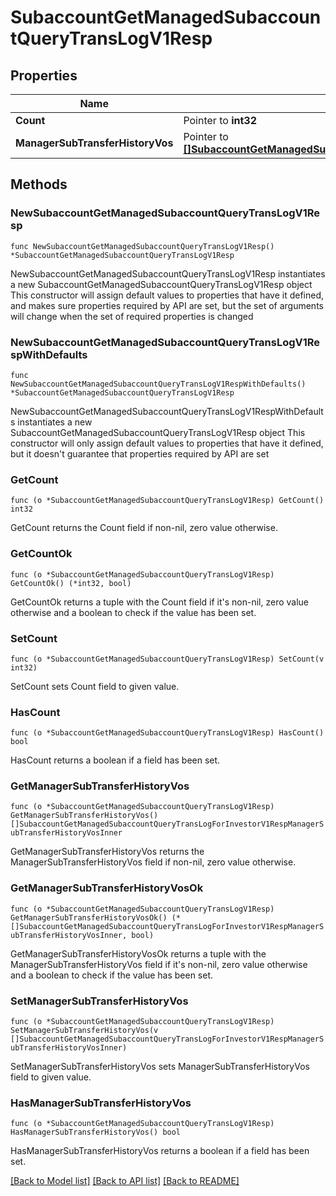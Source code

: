 # SubaccountGetManagedSubaccountQueryTransLogV1Resp

## Properties

Name | Type | Description | Notes
------------ | ------------- | ------------- | -------------
**Count** | Pointer to **int32** |  | [optional] 
**ManagerSubTransferHistoryVos** | Pointer to [**[]SubaccountGetManagedSubaccountQueryTransLogForInvestorV1RespManagerSubTransferHistoryVosInner**](SubaccountGetManagedSubaccountQueryTransLogForInvestorV1RespManagerSubTransferHistoryVosInner.md) |  | [optional] 

## Methods

### NewSubaccountGetManagedSubaccountQueryTransLogV1Resp

`func NewSubaccountGetManagedSubaccountQueryTransLogV1Resp() *SubaccountGetManagedSubaccountQueryTransLogV1Resp`

NewSubaccountGetManagedSubaccountQueryTransLogV1Resp instantiates a new SubaccountGetManagedSubaccountQueryTransLogV1Resp object
This constructor will assign default values to properties that have it defined,
and makes sure properties required by API are set, but the set of arguments
will change when the set of required properties is changed

### NewSubaccountGetManagedSubaccountQueryTransLogV1RespWithDefaults

`func NewSubaccountGetManagedSubaccountQueryTransLogV1RespWithDefaults() *SubaccountGetManagedSubaccountQueryTransLogV1Resp`

NewSubaccountGetManagedSubaccountQueryTransLogV1RespWithDefaults instantiates a new SubaccountGetManagedSubaccountQueryTransLogV1Resp object
This constructor will only assign default values to properties that have it defined,
but it doesn't guarantee that properties required by API are set

### GetCount

`func (o *SubaccountGetManagedSubaccountQueryTransLogV1Resp) GetCount() int32`

GetCount returns the Count field if non-nil, zero value otherwise.

### GetCountOk

`func (o *SubaccountGetManagedSubaccountQueryTransLogV1Resp) GetCountOk() (*int32, bool)`

GetCountOk returns a tuple with the Count field if it's non-nil, zero value otherwise
and a boolean to check if the value has been set.

### SetCount

`func (o *SubaccountGetManagedSubaccountQueryTransLogV1Resp) SetCount(v int32)`

SetCount sets Count field to given value.

### HasCount

`func (o *SubaccountGetManagedSubaccountQueryTransLogV1Resp) HasCount() bool`

HasCount returns a boolean if a field has been set.

### GetManagerSubTransferHistoryVos

`func (o *SubaccountGetManagedSubaccountQueryTransLogV1Resp) GetManagerSubTransferHistoryVos() []SubaccountGetManagedSubaccountQueryTransLogForInvestorV1RespManagerSubTransferHistoryVosInner`

GetManagerSubTransferHistoryVos returns the ManagerSubTransferHistoryVos field if non-nil, zero value otherwise.

### GetManagerSubTransferHistoryVosOk

`func (o *SubaccountGetManagedSubaccountQueryTransLogV1Resp) GetManagerSubTransferHistoryVosOk() (*[]SubaccountGetManagedSubaccountQueryTransLogForInvestorV1RespManagerSubTransferHistoryVosInner, bool)`

GetManagerSubTransferHistoryVosOk returns a tuple with the ManagerSubTransferHistoryVos field if it's non-nil, zero value otherwise
and a boolean to check if the value has been set.

### SetManagerSubTransferHistoryVos

`func (o *SubaccountGetManagedSubaccountQueryTransLogV1Resp) SetManagerSubTransferHistoryVos(v []SubaccountGetManagedSubaccountQueryTransLogForInvestorV1RespManagerSubTransferHistoryVosInner)`

SetManagerSubTransferHistoryVos sets ManagerSubTransferHistoryVos field to given value.

### HasManagerSubTransferHistoryVos

`func (o *SubaccountGetManagedSubaccountQueryTransLogV1Resp) HasManagerSubTransferHistoryVos() bool`

HasManagerSubTransferHistoryVos returns a boolean if a field has been set.


[[Back to Model list]](../README.md#documentation-for-models) [[Back to API list]](../README.md#documentation-for-api-endpoints) [[Back to README]](../README.md)


